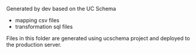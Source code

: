Generated by dev based on the UC Schema
- mapping csv files
- transformation sql  files

Files in this folder are generated using ucschema project and deployed to the production server.